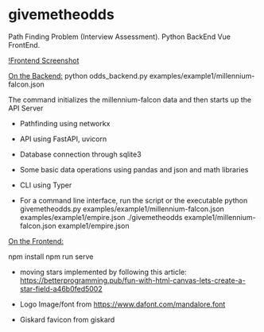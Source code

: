 # givemetheodds
 Path Finding Problem (Interview Assessment). Python BackEnd Vue FrontEnd.

 [!Frontend Screenshot](https://github.com/hardikSangwan/givemetheodds/tree/main/backend/resources/Frontend_Screenshot.png)

<ins>On the Backend:</ins>
python odds_backend.py examples/example1/millennium-falcon.json

The command initializes the millennium-falcon data and then starts up the API Server

- Pathfinding using networkx
- API using FastAPI, uvicorn
- Database connection through sqlite3
- Some basic data operations using pandas and json and math libraries
- CLI using Typer

- For a command line interface, run the script or the executable
python givemetheodds.py examples/example1/millennium-falcon.json examples/example1/empire.json
./givemetheodds example1/millennium-falcon.json example1/empire.json

<ins>On the Frontend:</ins>

npm install
npm run serve

- moving stars implemented by following this article: https://betterprogramming.pub/fun-with-html-canvas-lets-create-a-star-field-a46b0fed5002

- Logo Image/font from https://www.dafont.com/mandalore.font

- Giskard favicon from giskard